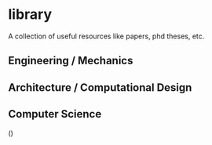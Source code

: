 # library
A collection of useful resources like papers, phd theses, etc.

## Engineering / Mechanics

## Architecture / Computational Design

## Computer Science

()






